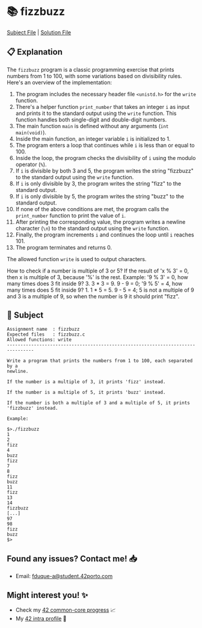 # :books: fizzbuzz

[Subject File](./subject.en.txt) | [Solution File](fizzbuzz.c)

## :clipboard: Explanation

The `fizzbuzz` program is a classic programming exercise that prints numbers from 1 to 100, with some variations based on divisibility rules. Here's an overview of the implementation:

1. The program includes the necessary header file `<unistd.h>` for the `write` function.
2. There's a helper function `print_number` that takes an integer `i` as input and prints it to the standard output using the `write` function. This function handles both single-digit and double-digit numbers.
3. The main function `main` is defined without any arguments (`int main(void)`).
4. Inside the main function, an integer variable `i` is initialized to 1.
5. The program enters a loop that continues while `i` is less than or equal to 100.
6. Inside the loop, the program checks the divisibility of `i` using the modulo operator (`%`).
7. If `i` is divisible by both 3 and 5, the program writes the string "fizzbuzz" to the standard output using the `write` function.
8. If `i` is only divisible by 3, the program writes the string "fizz" to the standard output.
9. If `i` is only divisible by 5, the program writes the string "buzz" to the standard output.
10. If none of the above conditions are met, the program calls the `print_number` function to print the value of `i`.
11. After printing the corresponding value, the program writes a newline character (`\n`) to the standard output using the `write` function.
12. Finally, the program increments `i` and continues the loop until `i` reaches 101.
13. The program terminates and returns 0.

The allowed function `write` is used to output characters.


How to check if a number is multiple of 3 or 5?
If the result of 'x % 3' = 0, then x is multiple of 3, because '%' is the rest.
Example:
'9 % 3' = 0, how many times does 3 fit inside 9? 3. 3 * 3 = 9. 9 - 9 = 0;
'9 % 5' = 4, how many times does 5 fit inside 9? 1. 1 * 5 = 5. 9 - 5 = 4;
5 is not a multiple of 9 and 3 is a multiple of 9, so when the number is 9 it should print "fizz".

## :pencil: Subject

```
Assignment name  : fizzbuzz
Expected files   : fizzbuzz.c
Allowed functions: write
--------------------------------------------------------------------------------

Write a program that prints the numbers from 1 to 100, each separated by a
newline.

If the number is a multiple of 3, it prints 'fizz' instead.

If the number is a multiple of 5, it prints 'buzz' instead.

If the number is both a multiple of 3 and a multiple of 5, it prints 'fizzbuzz' instead.

Example:

$>./fizzbuzz
1
2
fizz
4
buzz
fizz
7
8
fizz
buzz
11
fizz
13
14
fizzbuzz
[...]
97
98
fizz
buzz
$> 

```

## Found any issues? Contact me! 📥

- Email: fduque-a@student.42porto.com

## Might interest you! :sparkles:

- Check my [42 common-core progress](https://github.com/fduquea/42cursus) :chart_with_upwards_trend:
- My [42 intra profile](https://profile.intra.42.fr/users/fduque-a) :bust_in_silhouette:
